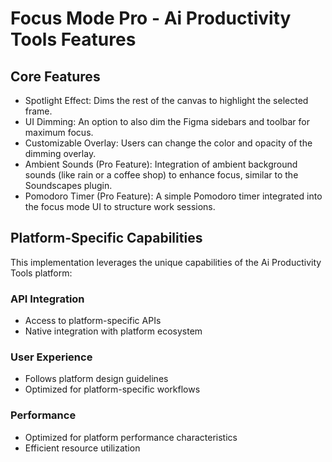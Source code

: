 # Focus Mode Pro - Ai Productivity Tools Features

## Core Features
- Spotlight Effect: Dims the rest of the canvas to highlight the selected frame.
- UI Dimming: An option to also dim the Figma sidebars and toolbar for maximum focus.
- Customizable Overlay: Users can change the color and opacity of the dimming overlay.
- Ambient Sounds (Pro Feature): Integration of ambient background sounds (like rain or a coffee shop) to enhance focus, similar to the Soundscapes plugin.
- Pomodoro Timer (Pro Feature): A simple Pomodoro timer integrated into the focus mode UI to structure work sessions.

## Platform-Specific Capabilities
This implementation leverages the unique capabilities of the Ai Productivity Tools platform:

### API Integration
- Access to platform-specific APIs
- Native integration with platform ecosystem

### User Experience
- Follows platform design guidelines
- Optimized for platform-specific workflows

### Performance
- Optimized for platform performance characteristics
- Efficient resource utilization
